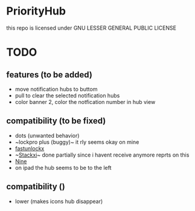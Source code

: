 # PriorityHub

this repo is licensed under   GNU LESSER GENERAL PUBLIC LICENSE

# TODO

## features (to be added)
- move notification hubs to buttom
- pull to clear the selected notification hubs
- color banner 2, color the notfication number in hub view

## compatibility (to be fixed)
- dots (unwanted behavior)
- ~lockpro plus (buggy)~ it rly seems okay on mine 
- [fastunlockx](https://github.com/CPDigitalDarkroom/FastUnlockX)
- ~[Stackxi](https://github.com/Ominousness/StackXI)~ done partially since i havent receive anymore reprts on this
- [Nine](https://github.com/the-casle/nine)
- on ipad the hub seems to be to the left 

## compatibility ()
- lower (makes icons hub disappear)
